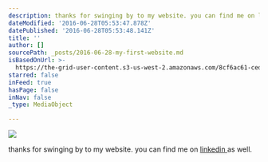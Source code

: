 ```yaml
---
description: thanks for swinging by to my website. you can find me on linkedin as well.
dateModified: '2016-06-28T05:53:47.878Z'
datePublished: '2016-06-28T05:53:48.141Z'
title: ''
author: []
sourcePath: _posts/2016-06-28-my-first-website.md
isBasedOnUrl: >-
  https://the-grid-user-content.s3-us-west-2.amazonaws.com/8cf6ac61-ced9-4ce8-a8b7-7cb2edebb2d1.jpg
starred: false
inFeed: true
hasPage: false
inNav: false
_type: MediaObject

---
```

![](https://the-grid-user-content.s3-us-west-2.amazonaws.com/e25a37e7-0f44-4975-aef0-a6f98f4f561e.jpg)

thanks for swinging by to my website. you can find me on [linkedin ][0]as well.

[0]: https://www.linkedin.com/in/jasonhk1020 "LinkedIn"